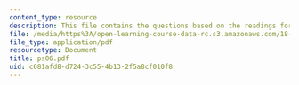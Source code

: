 ```yaml
---
content_type: resource
description: This file contains the questions based on the readings for the course.
file: /media/https%3A/open-learning-course-data-rc.s3.amazonaws.com/18-786-topics-in-algebraic-number-theory-spring-2006/c681afd8d7243c554b132f5a8cf010f8_ps06.pdf
file_type: application/pdf
resourcetype: Document
title: ps06.pdf
uid: c681afd8-d724-3c55-4b13-2f5a8cf010f8
---
```

